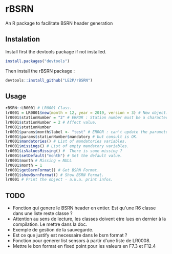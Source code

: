 # rBSRN
An R package to facilitate BSRN header generation

## Instalation

Install first the devtools package if not installed. 

```R
install.packages("devtools")
```

Then install the rBSRN package : 

```R
devtools::install_github("LE2P/rBSRN")
```

## Usage

```R
rBSRN::LR0001 # LR0001 Class.
lr0001 = LR0001$new(month = 12, year = 2019, version = 3) # New object.
lr0001$stationNumber = "2" # ERROR : Station number must be a character.
lr0001$stationNumber = 2 # Affect value.
lr0001$stationNumber
lr0001$params$month$label <- "test" # ERROR : can't update the parameter,
lr0001$params$stationNumber$mandatory # but consult is OK.
lr0001$mandatories() # List of mandatories variables.
lr0001$missings() # List of empty mandatory variables.
lr0001$isValuesMissing() #  There is some missing ?
lr0001$setDefault("month") # Set the default value.
lr0001$month # Missing = NULL
lr0001$month = 1
lr0001$getBsrnFormat() # Get BSRN Format.
lr0001$showBsrnFormat() # Show BSRN Format.
lr0001 # Print the object - a.k.a. print infos.
```

## TODO
 - Fonction qui genere le BSRN header en entier. Est qu'une R6 classe dans une liste reste classe ? 
 - Attention au sens de lecture, les classes doivent etre lues en dernier à la compilation. Le mettre dans la doc.
 - Exemple de gestion de la sauvegarde.
 - Est ce que justify est necessaire dans le bsrn format ?
 - Fonction pour generer list sensors à partir d'une liste de LR0008.
 - Mettre le bon format en fixed point pour les valeurs en F7.3 et F12.4
